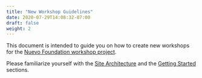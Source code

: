 ```yaml
---
title: "New Workshop Guidelines"
date: 2020-07-29T14:08:32-07:00
draft: false
weight: 2
---
```


This document is intended to guide you on how to create new workshops for the [Nuevo Foundation workshop project](https://github.com/nuevoFoundation/workshops).

Please familiarize yourself with the [Site Architecture](../site-architecture/) and the [Getting Started](../getting-started/) sections.
